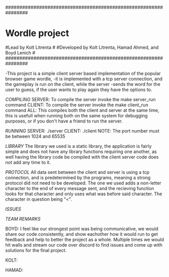 ################################################################
# Wordle project                                               #
#Lead by Kolt Litrenta                                         #
#Developed by Kolt Litrenta, Hamad Ahmed, and Boyd Lenich      #
################################################################

-This project is a simple client server based implementation of the popular browser game wordle,
-it is implemented with a tcp server connection, and the gameplay is run on the client, while the server
-sends the word for the user to guess, if the user wants to play again they have the options to.

*COMPILING*
SERVER: To compile the server invoke the make server_run command
CLIENT: To compile the server invoke the make client_run command
ALL:  This compiles both the client and server at the same time, this is usefull when running both on the same system
  for debugging purposes, or if you don't have a friend to run the server.

*RUNNING*
SERVER: ./server <Optional port number>
CLIENT: ./client <IP or server the client is run on> <Optional port number>
  NOTE: The port number must be between 1024 and 65535

*LIBRARY*
The library we used is a static library, the application is fairly simple and does not 
  have any library functions requiring one another, as well having  the library code be
  compiled with the client server code does not add any time to it.
  
*PROTOCOL*
All data sent between the client and server is using a tcp connection, and is predetermined by the 
  programs, meaning a strong protocol did not need to be developed. The one we used adds a non-letter
  character to the end of every message sent, and the recieving function looks for that character and
  only uses what was before said character. The character in question being "<".
    
*ISSUES*
  

*TEAM REMARKS*
  
BOYD: I feel like our strongest point was being communicative, we would share our code consistently, and show eachother
  how it would run to get feedback and help  to better the project as a whole. Multiple times we would hit walls and stream
  our code over discord to find issues and come up with solutions for the final project. 
  
  
KOLT:
  
  
HAMAD: 
  


